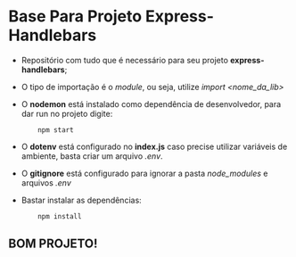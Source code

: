 # Base Para Projeto Express-Handlebars

* Repositório com tudo que é necessário para seu projeto **express-handlebars**;

* O tipo de importação é o *module*, ou seja, utilize *import &lt;nome_da_lib&gt;*

* O **nodemon** está instalado como dependência de desenvolvedor, para dar run no projeto digite:

          npm start

* O **dotenv** está configurado no **index.js** caso precise utilizar variáveis de ambiente, basta criar um arquivo *.env*.

* O **gitignore** está configurado para ignorar a pasta *node_modules* e arquivos *.env*

* Bastar instalar as dependências:

          npm install
          
## BOM PROJETO!
